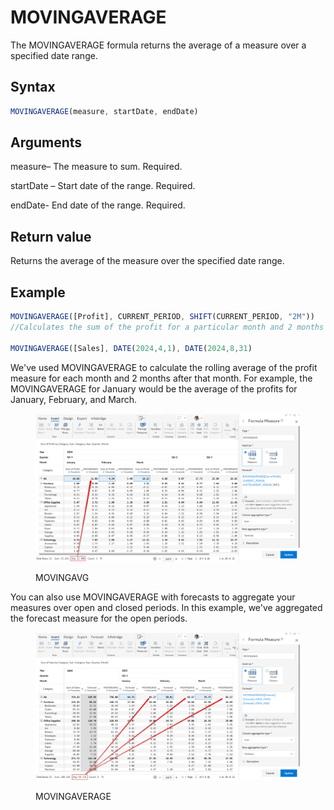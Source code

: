 # MOVINGAVERAGE

The MOVINGAVERAGE formula returns the average of a measure over a specified date range.&#x20;

## Syntax

```javascript
MOVINGAVERAGE(measure, startDate, endDate)
```

## Arguments

measure– The measure to sum. Required.

startDate – Start date of the range. Required.

endDate- End date of the range. Required.

## Return value

Returns the average of the measure over the specified date range.

## Example

```javascript
MOVINGAVERAGE([Profit], CURRENT_PERIOD, SHIFT(CURRENT_PERIOD, "2M"))
//Calculates the sum of the profit for a particular month and 2 months after it

MOVINGAVERAGE([Sales], DATE(2024,4,1), DATE(2024,8,31) 
```

We've used MOVINGAVERAGE to calculate the rolling average of the profit measure for each month and 2 months after that month. For example, the MOVINGAVERAGE for January would be the average of the profits for January, February, and March.

<figure><img src="../../.gitbook/assets/image (1371).png" alt=""><figcaption><p>MOVINGAVG</p></figcaption></figure>

You can also use MOVINGAVERAGE with forecasts to aggregate your measures over open and closed periods. In this example, we've aggregated the forecast measure for the open periods.

<figure><img src="../../.gitbook/assets/image (1370).png" alt=""><figcaption><p>MOVINGAVERAGE</p></figcaption></figure>

